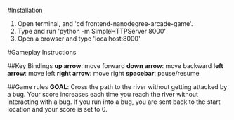 #Installation
1. Open terminal, and 'cd frontend-nanodegree-arcade-game'.
2. Type and run 'python -m SimpleHTTPServer 8000'
3. Open a browser and type 'localhost:8000'

#Gameplay Instructions

##Key Bindings
**up arrow**: move forward
**down arrow**: move backward 
**left arrow**: move left
**right arrow**: move right
**spacebar**: pause/resume

##Game rules
**GOAL**: Cross the path to the river without getting attacked by a bug. 
Your score increases each time you reach the river without interacting with a bug. 
If you run into a bug, you are sent back to the start location and your score is set to 0.